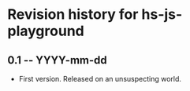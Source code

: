 # Revision history for hs-js-playground

## 0.1 -- YYYY-mm-dd

* First version. Released on an unsuspecting world.
